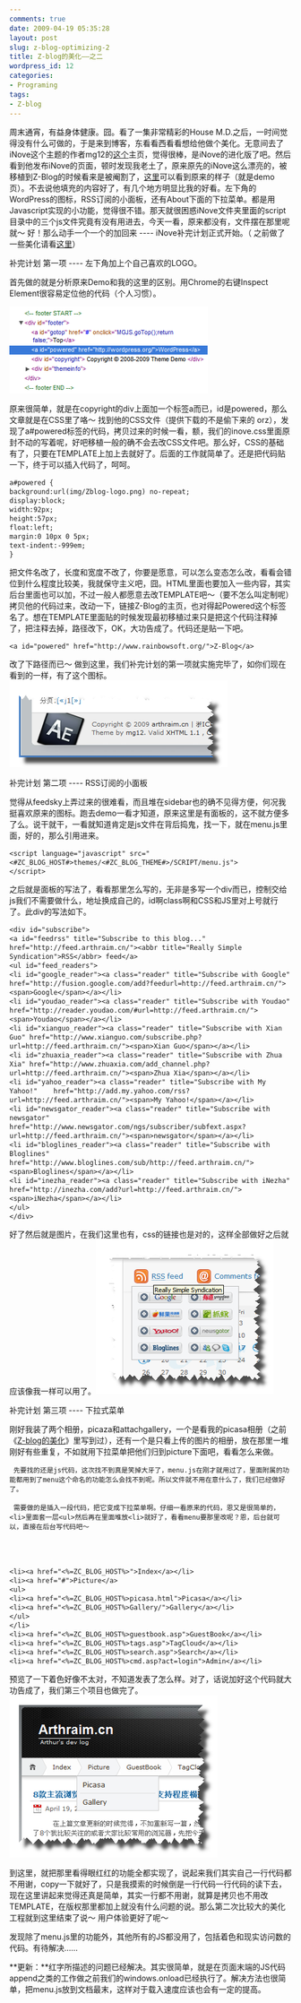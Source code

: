```yaml
---
comments: true
date: 2009-04-19 05:35:28
layout: post
slug: z-blog-optimizing-2
title: Z-blog的美化——之二
wordpress_id: 12
categories:
- Programing
tags:
- Z-blog
---
```





周末通宵，有益身体健康。囧。看了一集非常精彩的House M.D.之后，一时间觉得没有什么可做的，于是来到博客，东看看西看看想给他做个美化。无意间去了iNove这个主题的作者mg12的[这个](http://www.neoease.com/)主页，觉得很棒，是iNove的进化版了吧。然后看到他发布iNove的页面，顿时发现我老土了，原来原先的iNove这么漂亮的，被移植到Z-Blog的时候看来是被阉割了，[这里](http://demo.neoease.com/)可以看到原来的样子（就是demo页）。不去说他填充的内容好了，有几个地方明显比我的好看。左下角的WordPress的图标，RSS订阅的小面板，还有About下面的下拉菜单。都是用Javascript实现的小功能，觉得很不错。那天就很困惑iNove文件夹里面的script目录中的三个js文件究竟有没有用进去，今天一看，原来都没有，文件摆在那里呢就～ 好！那么动手一个一个的加回来 ---- iNove补完计划正式开始。（ 之前做了一些美化请看[这里](http://arthraim.cn/post/2009/04/5.html)）




补完计划 第一项 ---- 左下角加上个自己喜欢的LOGO。




首先做的就是分析原来Demo和我的这里的区别。用Chrome的右键Inspect Element很容易定位他的代码（个人习惯）。




![](/images/uploads/zb/2009-04-19_Powered_1.png)




原来很简单，就是在copyright的div上面加一个标签a而已，id是powered，那么文章就是在CSS里了咯～ 找到他的CSS文件（提供下载的不是偷下来的 orz），发现了a#powered标签的代码，拷贝过来的时候一看，额，我们的inove.css里面原封不动的写着呢，好吧移植一般的确不会去改CSS文件吧。那么好，CSS的基础有了，只要在TEMPLATE上加上去就好了。后面的工作就简单了。还是把代码贴一下，终于可以插入代码了，呵呵。







    a#powered {
    background:url(img/Zblog-logo.png) no-repeat;
    display:block;
    width:92px;
    height:57px;
    float:left;
    margin:0 10px 0 5px;
    text-indent:-999em;
    }





把文件名改了，长度和宽度不改了，你要是愿意，可以怎么变态怎么改，看看会错位到什么程度比较美，我就保守主义吧，囧。HTML里面也要加入一些内容，其实后台里面也可以加，不过一般人都愿意去改TEMPLATE吧～（要不怎么叫定制呢）拷贝他的代码过来，改动一下，链接Z-Blog的主页，也对得起Powered这个标签名了。想在TEMPLATE里面贴的时候发现最初移植过来只是把这个代码注释掉了，把注释去掉，路径改下，OK，大功告成了。代码还是贴一下吧。




    <a id="powered" href="http://www.rainbowsoft.org/">Z-Blog</a>





改了下路径而已～ 做到这里，我们补完计划的第一项就实施完毕了，如你们现在看到的一样，有了这个图标。![](/images/uploads/zb/2009-04-19_Powered.png)










补完计划 第二项 ---- RSS订阅的小面板




觉得从feedsky上弄过来的很难看，而且堆在sidebar也的确不见得方便，何况我挺喜欢原来的图标。跑去demo一看才知道，原来这里是有面板的，这不就方便多了么。说干就干，一看就知道肯定是js文件在背后捣鬼，找一下，就在menu.js里面，好的，那么引用进来。




    <script language="javascript" src="<#ZC_BLOG_HOST#>themes/<#ZC_BLOG_THEME#>/SCRIPT/menu.js">
    </script>





之后就是面板的写法了，看看那里怎么写的，无非是多写一个div而已，控制交给js我们不需要做什么，地址换成自己的，id啊class啊和CSS和JS里对上号就行了。此div的写法如下。







    <div id="subscribe">
    <a id="feedrss" title="Subscribe to this blog..." href="http://feed.arthraim.cn/"><abbr title="Really Simple Syndication">RSS</abbr> feed</a>
    <ul id="feed_readers">
    <li id="google_reader"><a class="reader" title="Subscribe with Google" href="http://fusion.google.com/add?feedurl=http://feed.arthraim.cn/"><span>Google</span></a></li>
    <li id="youdao_reader"><a class="reader" title="Subscribe with Youdao" href="http://reader.youdao.com/#url=http://feed.arthraim.cn/"><span>Youdao</span></a></li>
    <li id="xianguo_reader"><a class="reader" title="Subscribe with Xian Guo" href="http://www.xianguo.com/subscribe.php?url=http://feed.arthraim.cn/"><span>Xian Guo</span></a></li>
    <li id="zhuaxia_reader"><a class="reader" title="Subscribe with Zhua Xia" href="http://www.zhuaxia.com/add_channel.php?url=http://feed.arthraim.cn/"><span>Zhua Xia</span></a></li>
    <li id="yahoo_reader"><a class="reader" title="Subscribe with My Yahoo!"    href="http://add.my.yahoo.com/rss?url=http://feed.arthraim.cn/"><span>My Yahoo!</span></a></li>
    <li id="newsgator_reader"><a class="reader" title="Subscribe with newsgator"    href="http://www.newsgator.com/ngs/subscriber/subfext.aspx?url=http://feed.arthraim.cn/"><span>newsgator</span></a></li>
    <li id="bloglines_reader"><a class="reader" title="Subscribe with Bloglines"    href="http://www.bloglines.com/sub/http://feed.arthraim.cn/"><span>Bloglines</span></a></li>
    <li id="inezha_reader"><a class="reader" title="Subscribe with iNezha"    href="http://inezha.com/add?url=http://feed.arthraim.cn/"><span>iNezha</span></a></li>
    </ul>
    </div>





好了然后就是图片，在我们这里也有，css的链接也是对的，这样全部做好之后就应该像我一样可以用了。![](/images/uploads/zb/2009-04-19_RSSpanel.png)










补完计划 第三项 ---- 下拉式菜单




刚好我装了两个相册，picaza和attachgallery，一个是看我的picasa相册（之前《[Z-blog的美化](http://arthraim.cn/post/2009/04/5.html)》里写到过），还有一个是只看上传的图片的相册，放在那里一堆刚好有些重复，不如就用下拉菜单把他们归到picture下面吧，看看怎么来做。

	 先要找的还是js代码，这次找不到真是笑掉大牙了，menu.js在刚才就用过了，里面附属的功能都用到了menu这个命名的功能怎么会找不到呢。所以文件就不用在意什么了，我们已经做好了。

	 需要做的是插入一段代码，把它变成下拉菜单啊。仔细一看原来的代码，恩又是很简单的，<li>里面套一层<ul>然后再在里面堆放<li>就好了，看看menu要那里改呢？恩，后台就可以，直接在后台写代码吧～




    <li><a href="<%=ZC_BLOG_HOST%>">Index</a></li>
    <li><a href="#">Picture</a>
    <ul>
    <li><a href="<%=ZC_BLOG_HOST%>picasa.html">Picasa</a></li>
    <li><a href="<%=ZC_BLOG_HOST%>Gallery/">Gallery</a></li>
    </ul>
    </li>
    <li><a href="<%=ZC_BLOG_HOST%>guestbook.asp">GuestBook</a></li>
    <li><a href="<%=ZC_BLOG_HOST%>tags.asp">TagCloud</a></li>
    <li><a href="<%=ZC_BLOG_HOST%>search.asp">Search</a></li>
    <li><a href="<%=ZC_BLOG_HOST%>cmd.asp?act=login">Admin</a></li>





预览了一下着色好像不太对，不知道发表了怎么样。对了，话说加好这个代码就大功告成了，我们第三个项目也做完了。![](/images/uploads/zb/2009-04-19_MenuList.png)







到这里，就把那里看得眼红红的功能全都实现了，说起来我们其实自己一行代码都不用谢，copy一下就好了，只是我摸索的时候倒是一行代码一行代码的读下去，现在这里讲起来觉得还真是简单，其实一行都不用谢，就算是拷贝也不用改TEMPLATE，在版权那里都加上就没有什么问题的说。那么第二次比较大的美化工程就到这里结束了说～ 用户体验更好了呢～




发现除了menu.js里的功能外，其他所有的JS都没用了，包括着色和现实访问数的代码。有待解决……




**更新：**红字所描述的问题已经解决。其实很简单，就是在页面末端的JS代码append之类的工作做之前我们的windows.onload已经执行了。解决方法也很简单，把menu.js放到文档最末，这样对于载入速度应该也会有一定的提高。
